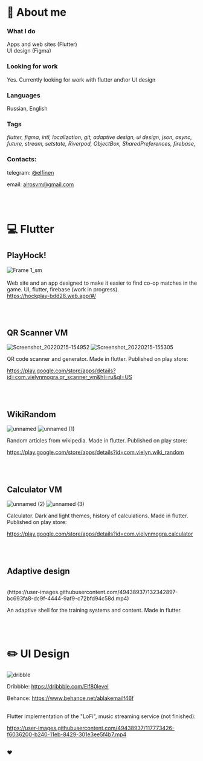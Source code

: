 # :memo: About me
### What I do
Apps and web sites (Flutter)
<br />
UI design (Figma)

### Looking for work
Yes. Currently looking for work with flutter and\or UI design

### Languages
Russian, English

### Tags
*flutter, figma, intl, localization, git, adaptive design, ui design, json, async, future, stream, setstate, Riverpod, ObjectBox, SharedPreferences, firebase,* 

### Contacts:
telegram: [@elfinen](https://t.me/elfinen)

email: alrosvm@gmail.com
<br /><br />
<br /><br />

# :computer: Flutter
## PlayHock!
![Frame 1_sm](https://user-images.githubusercontent.com/49438937/198842194-7783eac5-760c-4f99-bfa6-d4c6e0b28dcf.png)
<br /><br />
Web site and an app designed to make it easier to find co-op matches in the game. UI, flutter, firebase (work in progress).<br />
https://hockplay-bdd28.web.app/#/


<br /><br />


## QR Scanner VM
![Screenshot_20220215-154952](https://user-images.githubusercontent.com/49438937/177093482-09cbde39-1bc3-47fe-9780-b8420b413a21.png)
![Screenshot_20220215-155305](https://user-images.githubusercontent.com/49438937/177093501-0a536000-5e20-4ea3-909b-64aba20b1205.png)

QR code scanner and generator. Made in flutter. Published on play store:

https://play.google.com/store/apps/details?id=com.vielynmogra.qr_scanner_vm&hl=ru&gl=US

<br /><br />
## WikiRandom
![unnamed](https://user-images.githubusercontent.com/49438937/177094362-39fa8730-dfcb-4085-bda2-1df7f9641c4f.jpg)
![unnamed (1)](https://user-images.githubusercontent.com/49438937/177094387-d78553a3-afbb-46ad-a0b9-80a09736e6af.jpg)

Random articles from wikipedia. Made in flutter. Published on play store:

https://play.google.com/store/apps/details?id=com.vielyn.wiki_random

<br /><br />
## Calculator VM
![unnamed (2)](https://user-images.githubusercontent.com/49438937/177096066-d54fcf25-de22-4213-a4ee-eb674b5234d0.jpg)
![unnamed (3)](https://user-images.githubusercontent.com/49438937/177096082-bdfabc26-2b4b-42b9-8fdd-a26076ffe463.jpg)

Calculator. Dark and light themes, history of calculations. Made in flutter. Published on play store:

https://play.google.com/store/apps/details?id=com.vielynmogra.calculator

<br /><br />
## Adaptive design
<br />
(https://user-images.githubusercontent.com/49438937/132342897-bc693fa8-dc9f-4444-9af9-c72bfd94c58d.mp4)

An adaptive shell for the training systems and content. Made in flutter. 

<br /><br />
# :pencil2: UI Design
![dribble](https://user-images.githubusercontent.com/49438937/177101277-e7452705-5bde-4561-9ee1-d3e6b6c85456.png)

Dribbble: https://dribbble.com/Elf80level

Behance: https://www.behance.net/ablakemailf46f
<br /><br />

Flutter implementation of the "LoFi", music streaming service (not finished):

https://user-images.githubusercontent.com/49438937/117773426-f6036200-b240-11eb-8429-301e3ee5f4b7.mp4
<br /><br />

:hearts:

